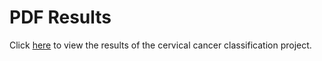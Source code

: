 # PDF Results

Click [here](./pdfs/Cervical_Cancer_Results.pdf) to view the results of the cervical cancer classification project.
